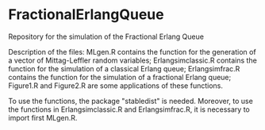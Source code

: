 # FractionalErlangQueue
Repository for the simulation of the Fractional Erlang Queue

Description of the files: MLgen.R contains the function for the generation of a vector of Mittag-Leffler random variables; Erlangsimclassic.R contains the function for the simulation of a classical Erlang queue; Erlangsimfrac.R contains the function for the simulation of a fractional Erlang queue; Figure1.R and Figure2.R are some applications of these functions.

To use the functions, the package "stabledist" is needed. Moreover, to use the functions in Erlangsimclassic.R and Erlangsimfrac.R, it is necessary to import first MLgen.R.
